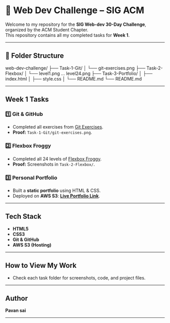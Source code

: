 # 🚀 Web Dev Challenge – SIG ACM

Welcome to my repository for the **SIG Web-dev 30-Day Challenge**, organized by the ACM Student Chapter.  
This repository contains all my completed tasks for **Week 1**.

---

## 📂 Folder Structure
   web-dev-challenge/
├── Task-1-Git/
│ └── git-exercises.png
├── Task-2-Flexbox/
│ └── level1.png ... level24.png
├── Task-3-Portfolio/
│ ├── index.html
│ ├── style.css
│ └── README.md
└── README.md

---

## **Week 1 Tasks**

### **1️⃣ Git & GitHub**
- Completed all exercises from [Git Exercises](https://gitexercises.fracz.com/).
- **Proof:** `Task-1-Git/git-exercises.png`.

### **2️⃣ Flexbox Froggy**
- Completed all 24 levels of [Flexbox Froggy](https://flexboxfroggy.com/).
- **Proof:** Screenshots in `Task-2-Flexbox/`.

### **3️⃣ Personal Portfolio**
- Built a **static portfolio** using HTML & CSS.
- Deployed on **AWS S3**: [**Live Portfolio Link**](http://your-bucket-name.s3-website-region.amazonaws.com).

---

## **Tech Stack**
- **HTML5**
- **CSS3**
- **Git & GitHub**
- **AWS S3 (Hosting)**

---

## **How to View My Work**
- Check each task folder for screenshots, code, and project files.

---

## **Author**
**Pavan sai**  

---


